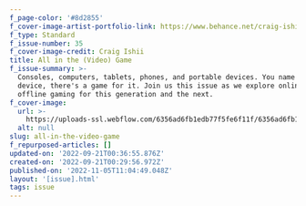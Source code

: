 ```yaml
---
f_page-color: '#8d2855'
f_cover-image-artist-portfolio-link: https://www.behance.net/craig-ishii
f_type: Standard
f_issue-number: 35
f_cover-image-credit: Craig Ishii
title: All in the (Video) Game
f_issue-summary: >-
  Consoles, computers, tablets, phones, and portable devices. You name the
  device, there's a game for it. Join us this issue as we explore online, and
  offline gaming for this generation and the next.
f_cover-image:
  url: >-
    https://uploads-ssl.webflow.com/6356ad6fb1edb77f5fe6f11f/6356ad6fb1edb7362ce6fe2a_Yo%20Magazine%20October%202022%20Cover.png
  alt: null
slug: all-in-the-video-game
f_repurposed-articles: []
updated-on: '2022-09-21T00:36:55.876Z'
created-on: '2022-09-21T00:29:56.972Z'
published-on: '2022-11-05T11:04:49.048Z'
layout: '[issue].html'
tags: issue
---
```



